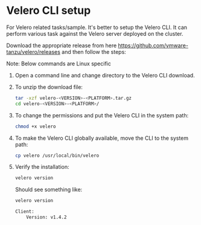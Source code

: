 # Velero CLI setup

For Velero related tasks/sample. It's better to setup the Velero CLI. It can perform various task against the Velero server deployed on the cluster.

Download the appropriate release from here <https://github.com/vmware-tanzu/velero/releases> and then follow the steps:

Note: Below commands are Linux specific

1. Open a command line and change directory to the Velero CLI download.
1. To unzip the download file:

    ```sh
    tar -xzf velero-<VERSION>-<PLATFORM>.tar.gz
    cd velero-<VERSION>-<PLATFORM>/
    ```

1. To change the permissions and put the Velero CLI in the system path:

    ```sh
    chmod +x velero
    ```

1. To make the Velero CLI globally available, move the CLI to the system path:

    ```sh
    cp velero /usr/local/bin/velero
    ```

1. Verify the installation:

    ```sh
    velero version
    ```

    Should see something like:

    ```sh
    velero version

    Client:
        Version: v1.4.2
    ```
